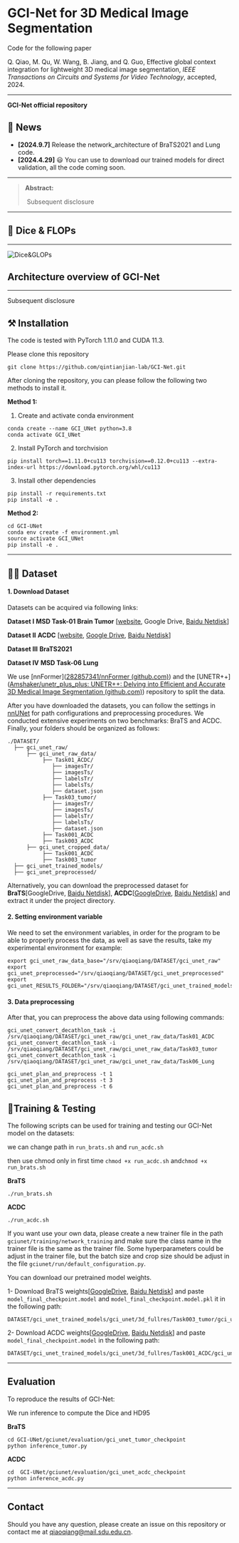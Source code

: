# GCI-Net for 3D Medical Image Segmentation

Code for the following paper

Q. Qiao, M. Qu, W. Wang, B. Jiang, and Q. Guo, Effective global context integration for lightweight 3D medical image segmentation, *IEEE Transactions on Circuits and Systems for Video Technology*, accepted, 2024.

<hr />

**GCI-Net official repository**

## 📢 News

- **[2024.9.7]** Release the network_architecture of  BraTS2021 and Lung code.
- **[2024.4.29]** :smiley: You can use to download our trained models for direct validation, all the code coming soon.

<hr />

> **Abstract:** 
>
> ​	Subsequent disclosure
<hr />

## 🎨 Dice & FLOPs

--------



![Dice&GLOPs](figure/Dice&GLOPs.jpg)

## Architecture overview of GCI-Net

<hr />

Subsequent disclosure

## ⚒️ Installation

The code is tested with PyTorch 1.11.0 and CUDA 11.3. 

Please clone this repository

```
git clone https://github.com/qintianjian-lab/GCI-Net.git
```

After cloning the repository, you can please follow the following two methods to install it.

**Method 1:**

1. Create and activate conda environment
```shell
conda create --name GCI_UNet python=3.8
conda activate GCI_UNet
```
2. Install PyTorch and torchvision
```shell
pip install torch==1.11.0+cu113 torchvision==0.12.0+cu113 --extra-index-url https://download.pytorch.org/whl/cu113
```
3. Install other dependencies
```shell
pip install -r requirements.txt
pip install -e .
```
**Method 2:**

```
cd GCI-UNet
conda env create -f environment.yml
source activate GCI_UNet
pip install -e .
```

<hr />

## 🏃‍♂️ Dataset

#### 1. Download Dataset

Datasets can be acquired via following links:

**Dataset I**   **MSD Task-01 Brain Tumor** [[website](http://medicaldecathlon.com/), Google Drive, [Baidu Netdisk](https://pan.baidu.com/s/1VMc87QXoWDTJc5hZP3mAdg?pwd=as72)]

**Dataset II**  **ACDC** [[website](https://www.creatis.insa-lyon.fr/Challenge/acdc/), [Google Drive](https://drive.google.com/file/d/1QDcEkpwH0xPs91Mny094OSA9DF8qKmM7/view?usp=drive_link), [Baidu Netdisk](https://pan.baidu.com/s/11A6pYnl_kibV_d8A8TSw4w?pwd=w8au)]

**Dataset III**  **BraTS2021**

**Dataset IV**  **MSD Task-06 Lung** 

We use [nnFormer]([282857341/nnFormer (github.com)](https://github.com/282857341/nnFormer)) and the [UNETR++]([Amshaker/unetr_plus_plus: UNETR++: Delving into Efficient and Accurate 3D Medical Image Segmentation (github.com)](https://github.com/Amshaker/unetr_plus_plus)) repository to split the data.

After you have downloaded the datasets, you can follow the settings in [nnUNet](https://github.com/MIC-DKFZ/nnUNet/blob/master/documentation/dataset_conversion.md) for path configurations and preprocessing procedures. We conducted extensive experiments on two benchmarks:  BraTS and ACDC.  Finally, your folders should be organized as follows: 

```
./DATASET/
  ├── gci_unet_raw/
      ├── gci_unet_raw_data/
           ├── Task01_ACDC/
              ├── imagesTr/
              ├── imagesTs/
              ├── labelsTr/
              ├── labelsTs/
              ├── dataset.json
           ├── Task03_tumor/
              ├── imagesTr/
              ├── imagesTs/
              ├── labelsTr/
              ├── labelsTs/
              ├── dataset.json
           ├── Task001_ACDC
           ├── Task003_ACDC
      ├── gci_unet_cropped_data/
           ├── Task001_ACDC
           ├── Task003_tumor
  ├── gci_unet_trained_models/
  ├── gci_unet_preprocessed/

```


Alternatively, you can download the preprocessed dataset for **BraTS**[GoogleDrive, [Baidu Netdisk](https://pan.baidu.com/s/1NqAYAlx9q7aZX4CwwQdgww?pwd=ngvs)], **ACDC**[[GoogleDrive](https://drive.google.com/file/d/1g1dxtxz27B5cVlrGhTCbHrlwIBQD7X36/view?usp=drive_link), [Baidu Netdisk](https://pan.baidu.com/s/1LHK7mlGIsDw8Dv-Zc8d3wA?pwd=wu0d)] and extract it under the project directory.

#### **2. Setting  environment variable**

We need to set the environment variables, in order for the program to be able to properly process the data, as well as save the results, take my experimental environment for example:

```
export gci_unet_raw_data_base="/srv/qiaoqiang/DATASET/gci_unet_raw"
export gci_unet_preprocessed="/srv/qiaoqiang/DATASET/gci_unet_preprocessed"
export gci_unet_RESULTS_FOLDER="/srv/qiaoqiang/DATASET/gci_unet_trained_models"
```

#### 3. Data preprocessing

After that, you can preprocess the above data using following commands:

```
gci_unet_convert_decathlon_task -i /srv/qiaoqiang/DATASET/gci_unet_raw/gci_unet_raw_data/Task01_ACDC
gci_unet_convert_decathlon_task -i /srv/qiaoqiang/DATASET/gci_unet_raw/gci_unet_raw_data/Task03_tumor
gci_unet_convert_decathlon_task -i /srv/qiaoqiang/DATASET/gci_unet_raw/gci_unet_raw_data/Task06_Lung

gci_unet_plan_and_preprocess -t 1
gci_unet_plan_and_preprocess -t 3
gci_unet_plan_and_preprocess -t 6
```

## 💃Training & Testing

The following scripts can be used for training and testing our GCI-Net model on the datasets:

we can change path in  `run_brats.sh` and `run_acdc.sh` 

then use chmod only in first time   `chmod +x run_acdc.sh`  and`chmod +x run_brats.sh`

**BraTS**

```
./run_brats.sh
```

**ACDC**

```
./run_acdc.sh
```

If you want use your own data, please create a new trainer file in the path `gciunet/training/network_training` and make sure the class name in the trainer file is the same as the trainer file. Some hyperparameters could be adjust in the trainer file, but the batch size and crop size should be adjust in the file `gciunet/run/default_configuration.py`.

You can download our pretrained model weights.

1- Download BraTS weights[[GoogleDrive](https://drive.google.com/file/d/1LEcI5dULODOYkXMxT371_DsK35SL4Ogu/view?usp=drive_link), [Baidu Netdisk](https://pan.baidu.com/s/1OHzFpTwcWjDYAdkwiyn7_g?pwd=t6q8)] and paste ```model_final_checkpoint.model``` and ```model_final_checkpoint.model.pkl``` it in the following path:

```
DATASET/gci_unet_trained_models/gci_unet/3d_fullres/Task003_tumor/gci_unet_trainer_tumor__gci_unet_Plansv2.1/fold_1/
```

2- Download ACDC weights[[GoogleDrive](https://drive.google.com/file/d/19r_PLsc10lBL1BNdFZ8UrfgI_jZnLadP/view?usp=drive_link), [Baidu Netdisk](https://pan.baidu.com/s/1dElXoFT0PMJb3iRXh2DoOQ?pwd=6fhj)] and paste ```model_final_checkpoint.model``` in the following path:

```shell
DATASET/gci_unet_trained_models/gci_unet/3d_fullres/Task001_ACDC/gci_unet_trainer_acdc__gci_unet_Plansv2.1/fold_1/
```

<hr />

## Evaluation

To reproduce the results of GCI-Net: 

We run inference to compute the Dice and HD95

**BraTS**

```
cd GCI-UNet/gciunet/evaluation/gci_unet_tumor_checkpoint
python inference_tumor.py
```

**ACDC**

```
cd  GCI-UNet/gciunet/evaluation/gci_unet_acdc_checkpoint
python inference_acdc.py
```

<hr />

## Contact
Should you have any question, please create an issue on this repository or contact me at qiaoqiang@mail.sdu.edu.cn.

